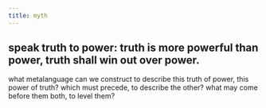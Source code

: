 ```yaml
---
title: myth
---
```


## speak truth to power: truth is more powerful than power, truth shall win out over power.
what metalanguage can we construct to describe this truth of power, this power of truth? which must precede, to describe the other? what may come before them both, to level them?
